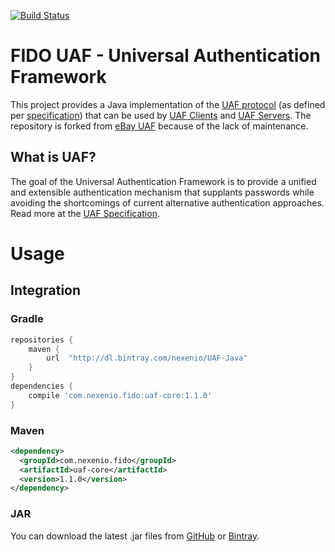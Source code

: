[![Build Status](https://secure.travis-ci.org/neXenio/UAF.svg?branch=master)](https://travis-ci.org/neXenio/UAF)

# FIDO UAF - Universal Authentication Framework

This project provides a Java implementation of the [UAF protocol][uaf-protocol-overview] (as defined per [specification][uaf-specification-v1.0]) that can be used by [UAF Clients][uaf-client-overview] and [UAF Servers][uaf-server-overview]. The repository is forked from [eBay UAF][ebay-uaf-repo] because of the lack of maintenance.


## What is UAF?

The goal of the Universal Authentication Framework is to provide a unified and extensible authentication mechanism that supplants passwords while avoiding the shortcomings of current alternative authentication approaches. Read more at the [UAF Specification][uaf-specification-v1.0].

# Usage

## Integration

### Gradle
```groovy
repositories {
    maven {
        url  "http://dl.bintray.com/nexenio/UAF-Java"
    }
}
dependencies {
    compile 'com.nexenio.fido:uaf-core:1.1.0'
}
```

### Maven
```xml
<dependency>
  <groupId>com.nexenio.fido</groupId>
  <artifactId>uaf-core</artifactId>
  <version>1.1.0</version>
</dependency>
```

### JAR
You can download the latest .jar files from [GitHub][releases] or [Bintray][bintray].


[releases]: https://github.com/neXenio/UAF/releases
[bintray]: https://bintray.com/nexenio/UAF-Java/

[fido]: https://fidoalliance.org/
[fido-specifications-overview]: https://fidoalliance.org/specifications/overview/
[uaf-architectural-overview]: https://fidoalliance.org/specs/fido-uaf-v1.0-ps-20141208/fido-uaf-overview-v1.0-ps-20141208.html
[uaf-specification-v1.0]: https://fidoalliance.org/specs/fido-uaf-v1.0-ps-20141208/fido-uaf-protocol-v1.0-ps-20141208.html
[uaf-client-overview]: https://fidoalliance.org/specs/fido-uaf-v1.0-ps-20141208/fido-uaf-overview-v1.0-ps-20141208.html#fido-uaf-client
[uaf-server-overview]: https://fidoalliance.org/specs/fido-uaf-v1.0-ps-20141208/fido-uaf-overview-v1.0-ps-20141208.html#fido-uaf-server
[uaf-protocol-overview]: https://fidoalliance.org/specs/fido-uaf-v1.0-ps-20141208/fido-uaf-overview-v1.0-ps-20141208.html#fido-uaf-protocols
[tizen-uaf-guide]: https://developer.tizen.org/development/guides/native-application/personal-data/authentication-and-authorization/fido-universal-authentication-framework
[ebay-uaf-repo]: https://github.com/eBay/UAF